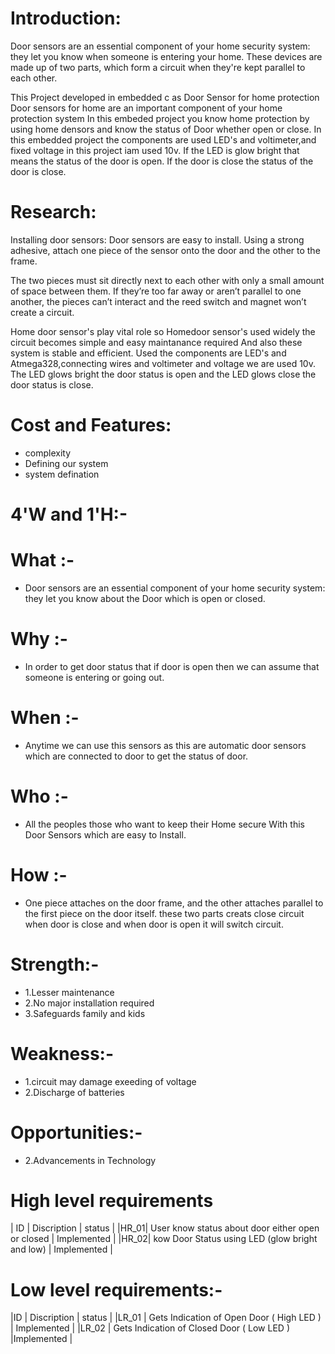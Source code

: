 # Introduction:
Door sensors are an essential component of your home security system: they let you know when someone is entering your home. These devices are made up of two parts, which form a circuit when they're kept parallel to each other.

This Project developed  in embedded c as  Door Sensor for home protection Door sensors for home are an important component of your home protection system In this embeded project you know home protection by using home densors and know the status of Door whether open or close. In this embedded project the components are used LED's and voltimeter,and fixed voltage in this project iam used 10v. If the LED  is glow bright that means the status of the door is open. If the door is close the status of the door is close.

# Research:
Installing door sensors:
Door sensors are easy to install. Using a strong adhesive, attach one piece of the sensor onto the door and the other to the frame.

The two pieces must sit directly next to each other with only a small amount of space between them. If they’re too far away or aren’t parallel to one another, the pieces can’t interact and the reed switch and magnet won’t create a circuit.

Home door sensor's play vital role so Homedoor sensor's used widely the circuit becomes simple and easy maintanance required And also these system is stable and efficient. Used the components are LED's and Atmega328,connecting wires and voltimeter and voltage we are used 10v.
The LED glows bright the door status is open and the LED glows close the door status is close.

# Cost and Features:
 * complexity
 * Defining our system
 * system defination

# 4'W and 1'H:-
# What :-
  * Door sensors are an essential component of your home security system: they let you know about the Door which is open or closed.
# Why :-
  * In order to get door status that if door is open then we can assume that someone is entering or going out.
# When :-
  * Anytime we can use this sensors as this are automatic door sensors which are connected to door to get the status of door.
# Who :-
  * All the peoples those who want to keep their Home secure With this Door Sensors which are easy to Install.
# How :-
  * One piece attaches on the door frame, and the other attaches parallel to the first piece on the door itself.
   these two parts creats close circuit when door is close and when door is open it will switch circuit.

# Strength:-
 * 1.Lesser maintenance
 * 2.No major installation required
 * 3.Safeguards family and kids
# Weakness:-
 * 1.circuit may damage exeeding of voltage
 * 2.Discharge of batteries
# Opportunities:-
 * 2.Advancements in Technology
 
 # High level requirements
| ID  |      	Discription	                                      |         status      |
|HR_01|	    User know  status about door  either open or closed	|        Implemented  |
|HR_02|    kow Door Status using LED (glow bright and low)      |       	Implemented  |

# Low level requirements:-

|ID    |   	Discription	                              |  status     |
|LR_01	|  Gets Indication of Open Door ( High LED )	  | Implemented |
|LR_02	| Gets Indication of Closed Door ( Low LED )  	|Implemented  |

